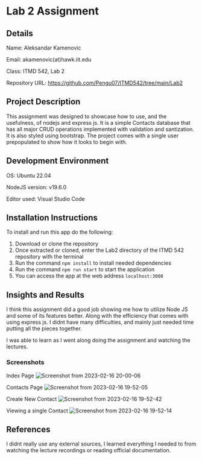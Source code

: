 # Lab 2 Assignment
## Details
Name: Aleksandar Kamenovic

Email: akamenovic(at)hawk.iit.edu

Class: ITMD 542, Lab 2

Repository URL: https://github.com/Pengu07/ITMD542/tree/main/Lab2

## Project Description
This assignment was designed to showcase how to use, and the usefulness, of nodejs and express js.
It is a simple Contacts database that has all major CRUD operations implemented with validation and santization.
It is also styled using bootstrap.
The project comes with a single user prepopulated to show how it looks to begin with.

## Development Environment
OS: Ubuntu 22.04

NodeJS version: v19.6.0

Editor used: Visual Studio Code

## Installation Instructions
To install and run this app do the following:
1. Download or clone the repository
2. Once extracted or cloned, enter the Lab2 directory of the ITMD 542 repository with the terminal
3. Run the command `npm install` to install needed dependencies
4. Run the command `npm run start` to start the application
5. You can access the app at the web address `localhost:3000`

## Insights and Results 
I think this assignment did a good job showing me how to utilize Node JS and some of its features better. Along with the efficiency that comes with using express js.
I didnt have many difficulties, and mainly just needed time putting all the pieces together.

I was able to learn as I went along doing the assignment and watching the lectures.

### Screenshots
Index Page
![Screenshot from 2023-02-16 20-00-06](https://user-images.githubusercontent.com/70138234/219530300-80b9d66b-c3e7-47ef-8482-8d769ea06af4.png)

Contacts Page
![Screenshot from 2023-02-16 19-52-05](https://user-images.githubusercontent.com/70138234/219529924-2135d2f1-4107-4ff4-b503-d86f400131fe.png)

Create New Contact
![Screenshot from 2023-02-16 19-52-42](https://user-images.githubusercontent.com/70138234/219529944-0a1c7959-b75a-4669-a2ec-adb229f312ab.png)

Viewing a single Contact
![Screenshot from 2023-02-16 19-52-14](https://user-images.githubusercontent.com/70138234/219529995-627f5962-869c-4dec-bd09-d3a05ad01c4b.png)

## References
I didnt really use any external sources, I learned everything I needed to from watching the lecture recordings or reading official documentation.
